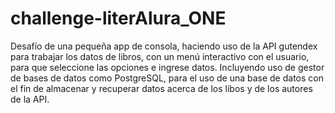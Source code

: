 # challenge-literAlura_ONE
Desafío de una pequeña app de consola, haciendo uso de la API gutendex para trabajar los datos de libros, con un menú interactivo con el usuario, 
para que seleccione las opciones e ingrese datos. Incluyendo uso de gestor de bases de datos como PostgreSQL, para el uso de una base de datos con 
el fin de almacenar y recuperar datos acerca de los libos y de los autores de la API.
